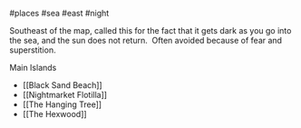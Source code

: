 #places #sea #east #night

Southeast of the map, called this for the fact that it gets dark as you go into the sea, and the sun does not return.  Often avoided because of fear and superstition.

Main Islands
- [[Black Sand Beach]]
- [[Nightmarket Flotilla]]
- [[The Hanging Tree]]
- [[The Hexwood]]